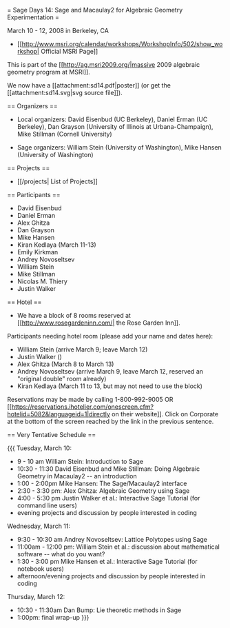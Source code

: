 = Sage Days 14: Sage and Macaulay2 for Algebraic Geometry Experimentation =

March 10 - 12, 2008 in Berkeley, CA

 * [[http://www.msri.org/calendar/workshops/WorkshopInfo/502/show_workshop| Official MSRI Page]]

This is part of the [[http://ag.msri2009.org/|massive 2009 algebraic geometry program at MSRI]].

We now have a [[attachment:sd14.pdf|poster]] (or get the [[attachment:sd14.svg|svg source file]]).

== Organizers ==

 * Local organizers: David Eisenbud (UC Berkeley), Daniel Erman (UC Berkeley), Dan Grayson (University of Illinois at Urbana-Champaign), Mike Stillman (Cornell University)

 * Sage organizers: William Stein (University of Washington), Mike Hansen (University of Washington)

== Projects ==

 * [[/projects| List of Projects]]

== Participants ==
 * David Eisenbud
 * Daniel Erman
 * Alex Ghitza
 * Dan Grayson
 * Mike Hansen
 * Kiran Kedlaya (March 11-13)
 * Emily Kirkman
 * Andrey Novoseltsev
 * William Stein
 * Mike Stillman
 * Nicolas M. Thiery
 * Justin Walker


== Hotel ==

 * We have a block of 8 rooms reserved at [[http://www.rosegardeninn.com/| the Rose Garden Inn]].

Participants needing hotel room (please add your name and dates here):

 * William Stein (arrive March 9; leave March 12)
 * Justin Walker ()
 * Alex Ghitza (March 8 to March 13)
 * Andrey Novoseltsev (arrive March 9, leave March 12, reserved an "original double" room already)
 * Kiran Kedlaya (March 11 to 13, but may not need to use the block)

Reservations may be made by calling 1-800-992-9005 OR [[https://reservations.ihotelier.com/onescreen.cfm?hotelid=5082&languageid=1|directly on their website]]. Click on Corporate at the bottom of the screen reached by the link in the previous sentence.

== Very Tentative Schedule ==

{{{
Tuesday, March 10:
 * 9 - 10 am William Stein: Introduction to Sage
 * 10:30 - 11:30 David Eisenbud and Mike Stillman: Doing Algebraic
                 Geometry in Macaulay2 -- an introduction
 * 1:00 - 2:00pm Mike Hansen: The Sage/Macaulay2 interface
 * 2:30 - 3:30 pm: Alex Ghitza: Algebraic Geometry using Sage
 * 4:00 - 5:30 pm Justin Walker et al.: Interactive Sage Tutorial (for
                 command line users)
 * evening projects and discussion by people interested in coding

Wednesday, March 11:
 * 9:30 - 10:30 am Andrey Novoseltsev: Lattice Polytopes using Sage
 * 11:00am - 12:00 pm: William Stein et al.: discussion about
             mathematical software -- what do you want?
 * 1:30 - 3:00 pm Mike Hansen et al.: Interactive Sage Tutorial (for
             notebook users)
 * afternoon/evening projects and discussion by people interested in coding

Thursday, March 12:
 * 10:30 - 11:30am Dan Bump: Lie theoretic methods in Sage
 * 1:00pm: final wrap-up
}}} 
